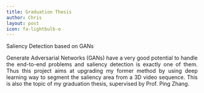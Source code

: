 ```yaml
---
title: Graduation Thesis
author: Chris
layout: post
icon: fa-lightbulb-o
---
```

Saliency Detection based on GANs

<p style="text-align:justify">
Generate Adversarial Networks (GANs) have a very good potential to handle the end-to-end problems and saliency detection is exactly one of them. Thus this project aims at upgrading my former method by using deep learning way to segment the saliency area from a 3D video sequence. This is also the topic of my graduation thesis, supervised by Prof. Ping Zhang.
</p>